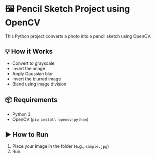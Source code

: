# 🖼️ Pencil Sketch Project using OpenCV

This Python project converts a photo into a pencil sketch using OpenCV.

## 💡 How it Works
- Convert to grayscale
- Invert the image
- Apply Gaussian blur
- Invert the blurred image
- Blend using image division

## 📦 Requirements
- Python 3
- OpenCV (`pip install opencv-python`)

## ▶️ How to Run
1. Place your image in the folder (e.g., `sample.jpg`)
2. Run:

